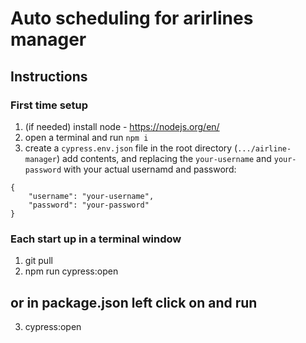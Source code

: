 # Auto scheduling for arirlines manager
## Instructions
### First time setup
1. (if needed) install node - https://nodejs.org/en/
2. open a terminal and run `npm i`
3. create a `cypress.env.json` file in the root directory (`.../airline-manager`)
add contents, and replacing the `your-username` and `your-password` with your actual usernamd and password:
```
{
    "username": "your-username",
    "password": "your-password"
}
```
### Each start up in a terminal window
1. git pull
2. npm run cypress:open
## or in package.json left click on and run
3. cypress:open
